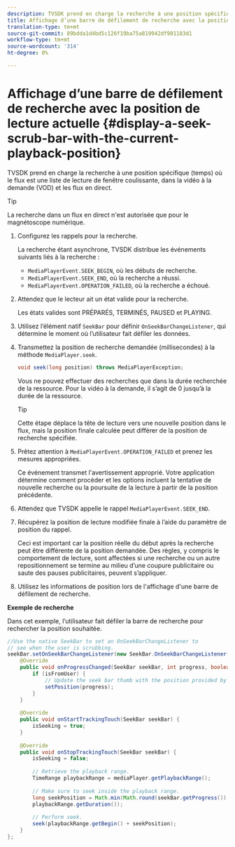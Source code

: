 ```yaml
---
description: TVSDK prend en charge la recherche à une position spécifique (temps) où le flux est une liste de lecture de fenêtre coulissante, dans la vidéo à la demande (VOD) et les flux en direct.
title: Affichage d’une barre de défilement de recherche avec la position de lecture actuelle
translation-type: tm+mt
source-git-commit: 89bdda1d4bd5c126f19ba75a819942df901183d1
workflow-type: tm+mt
source-wordcount: '314'
ht-degree: 0%

---
```



# Affichage d’une barre de défilement de recherche avec la position de lecture actuelle {#display-a-seek-scrub-bar-with-the-current-playback-position}

TVSDK prend en charge la recherche à une position spécifique (temps) où le flux est une liste de lecture de fenêtre coulissante, dans la vidéo à la demande (VOD) et les flux en direct.

>[!TIP]
>
>La recherche dans un flux en direct n&#39;est autorisée que pour le magnétoscope numérique.

1. Configurez les rappels pour la recherche.

   La recherche étant asynchrone, TVSDK distribue les événements suivants liés à la recherche :

   * `MediaPlayerEvent.SEEK_BEGIN`, où les débuts de recherche.
   * `MediaPlayerEvent.SEEK_END`, où la recherche a réussi.
   * `MediaPlayerEvent.OPERATION_FAILED`, où la recherche a échoué.

1. Attendez que le lecteur ait un état valide pour la recherche.

   Les états valides sont PRÉPARÉS, TERMINÉS, PAUSED et PLAYING.
1. Utilisez l’élément natif `SeekBar` pour définir `OnSeekBarChangeListener`, qui détermine le moment où l’utilisateur fait défiler les données.
1. Transmettez la position de recherche demandée (millisecondes) à la méthode `MediaPlayer.seek`.

   ```java
   void seek(long position) throws MediaPlayerException;
   ```

   Vous ne pouvez effectuer des recherches que dans la durée recherchée de la ressource. Pour la vidéo à la demande, il s’agit de 0 jusqu’à la durée de la ressource.

   >[!TIP]
   >
   >Cette étape déplace la tête de lecture vers une nouvelle position dans le flux, mais la position finale calculée peut différer de la position de recherche spécifiée.

1. Prêtez attention à `MediaPlayerEvent.OPERATION_FAILED` et prenez les mesures appropriées.

   Ce événement transmet l&#39;avertissement approprié. Votre application détermine comment procéder et les options incluent la tentative de nouvelle recherche ou la poursuite de la lecture à partir de la position précédente.

1. Attendez que TVSDK appelle le rappel `MediaPlayerEvent.SEEK_END`.
1. Récupérez la position de lecture modifiée finale à l’aide du paramètre de position du rappel.

   Ceci est important car la position réelle du début après la recherche peut être différente de la position demandée. Des règles, y compris le comportement de lecture, sont affectées si une recherche ou un autre repositionnement se termine au milieu d’une coupure publicitaire ou saute des pauses publicitaires, peuvent s’appliquer.

1. Utilisez les informations de position lors de l&#39;affichage d&#39;une barre de défilement de recherche.

<!--<a id="example_EEB73818260C43C8B5AE12BA68548AB7"></a>-->

**Exemple de recherche**

Dans cet exemple, l’utilisateur fait défiler la barre de recherche pour rechercher la position souhaitée.

```java
//Use the native SeekBar to set an OnSeekBarChangeListener to 
// see when the user is scrubbing. 
seekBar.setOnSeekBarChangeListener(new SeekBar.OnSeekBarChangeListener() { 
    @Override 
    public void onProgressChanged(SeekBar seekBar, int progress, boolean isFromUser) { 
        if (isFromUser) { 
            // Update the seek bar thumb with the position provided by the user. 
            setPosition(progress); 
        } 
    } 
 
    @Override 
    public void onStartTrackingTouch(SeekBar seekBar) { 
        isSeeking = true; 
    } 
 
    @Override 
    public void onStopTrackingTouch(SeekBar seekBar) { 
        isSeeking = false; 
 
        // Retrieve the playback range. 
        TimeRange playbackRange = mediaPlayer.getPlaybackRange(); 
 
        // Make sure to seek inside the playback range. 
        long seekPosition = Math.min(Math.round(seekBar.getProgress()), 
        playbackRange.getDuration()); 
     
        // Perform seek. 
        seek(playbackRange.getBegin() + seekPosition); 
    } 
}; 
```
